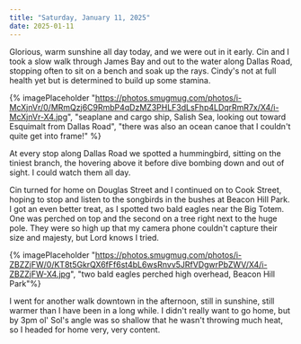 ```yaml
---
title: "Saturday, January 11, 2025"
date: 2025-01-11
---
```

Glorious, warm sunshine all day today, and we were out in it early.  Cin and I took a slow walk through James Bay and out to the water along Dallas Road, stopping often to sit on a bench and soak up the rays.  Cindy's not at full health yet but is determined to build up some stamina.

{% imagePlaceholder "https://photos.smugmug.com/photos/i-McXjnVr/0/MRmQzj6C9RmbP4qDzMZ3PHLF3dLsFhp4LDqrRmR7x/X4/i-McXjnVr-X4.jpg", "seaplane and cargo ship, Salish Sea, looking out toward Esquimalt from Dallas Road", "there was also an ocean canoe that I couldn't quite get into frame!" %}

At every stop along Dallas Road we spotted a hummingbird, sitting on the tiniest branch, the hovering above it before dive bombing down and out of sight.  I could watch them all day.  

Cin turned for home on Douglas Street and I continued on to Cook Street, hoping to stop and listen to the songbirds in the bushes at Beacon Hill Park.  I got an even better treat, as I spotted two bald eagles near the Big Totem.  One was perched on top and the second on a tree right next to the huge pole.  They were so high up that my camera phone couldn't capture their size and majesty, but Lord knows I tried. 

{% imagePlaceholder "https://photos.smugmug.com/photos/i-ZBZZjFW/0/KT8t5GkrQX6fFf6st4bL6wsRnvv5JRfVDgwrPbZWV/X4/i-ZBZZjFW-X4.jpg", "two bald eagles perched high overhead, Beacon Hill Park"%}

I went for another walk downtown in the afternoon, still in sunshine, still warmer than I have been in a long while.  I didn't really want to go home, but by 3pm ol' Sol's angle was so shallow that he wasn't throwing much heat, so I headed for home very, very content. 